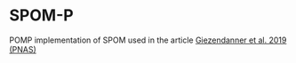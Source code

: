 # SPOM-P

POMP implementation of SPOM used in the article [Giezendanner et al. 2019 (PNAS)](https://www.pnas.org/content/117/23/12877)
